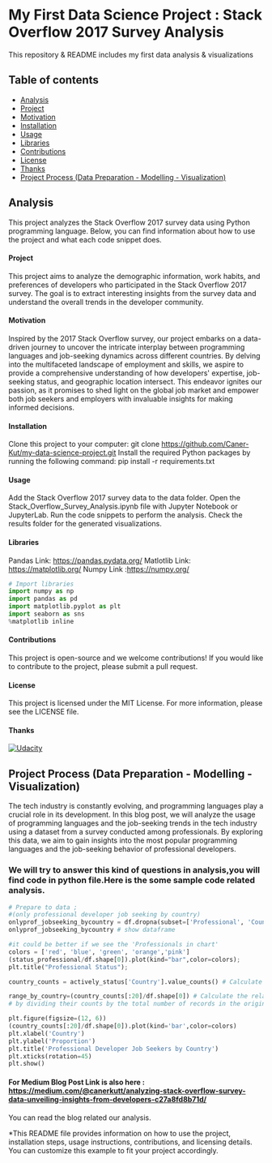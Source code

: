 # My First Data Science Project : Stack Overflow 2017 Survey Analysis
This repository & README includes my first data analysis &amp; visualizations

## Table of contents

- [Analysis](#Analysis)
- [Project](#Project)
- [Motivation](#Motivation)
- [Installation](#Installation)
- [Usage](#usage)
- [Libraries](#libraries)
- [Contributions](#contributions)
- [License](#license)
- [Thanks](#thanks)
- [Project Process (Data Preparation - Modelling - Visualization)](#Projectprocess)

## Analysis
This project analyzes the Stack Overflow 2017 survey data using Python programming language. Below, you can find information about how to use the project and what each code snippet does.

#### Project
This project aims to analyze the demographic information, work habits, and preferences of developers who participated in the Stack Overflow 2017 survey. 
The goal is to extract interesting insights from the survey data and understand the overall trends in the developer community.

#### Motivation
Inspired by the 2017 Stack Overflow survey, our project embarks on a data-driven journey to uncover the intricate interplay between programming languages and job-seeking dynamics across different countries. By delving into the multifaceted landscape of employment and skills, we aspire to provide a comprehensive understanding of how developers' expertise, job-seeking status, and geographic location intersect. This endeavor ignites our passion, as it promises to shed light on the global job market and empower both job seekers and employers with invaluable insights for making informed decisions.

#### Installation
Clone this project to your computer: git clone https://github.com/Caner-Kut/my-data-science-project.git
Install the required Python packages by running the following command: pip install -r requirements.txt
#### Usage
Add the Stack Overflow 2017 survey data to the data folder.
Open the Stack_Overflow_Survey_Analysis.ipynb file with Jupyter Notebook or JupyterLab.
Run the code snippets to perform the analysis.
Check the results folder for the generated visualizations.
#### Libraries
Pandas Link: https://pandas.pydata.org/
Matlotlib Link: https://matplotlib.org/
Numpy Link :https://numpy.org/

```python
# Import libraries
import numpy as np
import pandas as pd
import matplotlib.pyplot as plt
import seaborn as sns
%matplotlib inline
```
#### Contributions
This project is open-source and we welcome contributions! If you would like to contribute to the project, please submit a pull request.
#### License
This project is licensed under the MIT License. For more information, please see the LICENSE file.
#### Thanks
[![Udacity](https://cdn.iconscout.com/icon/free/png-256/free-udacity-1-282901.png?f=webp)](https://cdn.iconscout.com/icon/free/png-256/free-udacity-1-282901.png?f=webp)

## Project Process (Data Preparation - Modelling - Visualization)

The tech industry is constantly evolving, and programming languages play a crucial role in its development. In this blog post, we will analyze the usage of programming languages and the job-seeking trends in the tech industry using a dataset from a survey conducted among professionals. By exploring this data, we aim to gain insights into the most popular programming languages and the job-seeking behavior of professional developers.

### We will try to answer this kind of questions in analysis,you will find code in python file.Here is the some sample code related analysis.

```python
# Prepare to data ;
#(only professional developer job seeking by country) 
onlyprof_jobseeking_bycountry = df.dropna(subset=['Professional', 'Country','JobSeekingStatus'], how='any') # Dropping rows with missing values in 'Professional', 'Country', and 'JobSeekingStatus' columns
onlyprof_jobseeking_bycountry # show dataframe
```

```python
#it could be better if we see the 'Professionals in chart'
colors = ['red', 'blue', 'green', 'orange','pink']
(status_professional/df.shape[0]).plot(kind="bar",color=colors);
plt.title("Professional Status");
```

```python
country_counts = actively_status['Country'].value_counts() # Calculate the count of job seekers actively looking for a job in each country.

range_by_country=(country_counts[:20]/df.shape[0]) # Calculate the relative frequency of the top 20 countries in the 'country_counts' DataFrame
# by dividing their counts by the total number of records in the original 'df' DataFrame.
```
```python
plt.figure(figsize=(12, 6))
(country_counts[:20]/df.shape[0]).plot(kind='bar',color=colors)
plt.xlabel('Country')
plt.ylabel('Proportion')
plt.title('Professional Developer Job Seekers by Country')
plt.xticks(rotation=45)
plt.show()
```

 #### For Medium Blog Post Link is also here  : https://medium.com/@canerkutt/analyzing-stack-overflow-survey-data-unveiling-insights-from-developers-c27a8fd8b71d/ 

You can read the blog related our analysis.

*This README file provides information on how to use the project, installation steps, usage instructions, contributions, and licensing details. You can customize this example to fit your project accordingly.

